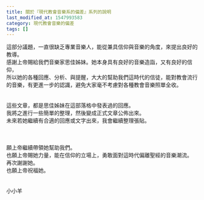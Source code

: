 ```yaml
---
title: 關於『現代教會音樂系的偏差』系列的說明
last_modified_at: 1547993583
category: 現代教會音樂的偏差
tags: []
---
```


這部分議題，一直很缺乏專業音樂人，能從兼具信仰與音樂的角度，來提出良好的教導。<br>感謝上帝賜給我們音樂家思佳姊妹。<!--more-->她本身具有良好的音樂造詣，又有良好的信仰，<br>所以她的各種回應、分析、與提醒，大大的幫助我們這時代的信徒，能對教會流行的音樂，有更進一步的認識，避免大家毫不考慮對各種教會音樂照單全收。<br><br><br>這些文章，都是思佳姊妹在這部落格中發表過的回應。<br>我將之進行一些簡單的整理，然後變成正式文章公佈出來。<br>未來若她繼續有合適的回應或文字出來，我會繼續整理張貼。<br><br><br><br>願上帝繼續帶領她幫助我們。<br>也願上帝賜她力量，能在信仰的立場上，勇敢面對這時代偏離聖經的音樂潮流。<br>再次謝謝她。<br>也願上帝祝福她。<br><br><br>小小羊<br><p>&nbsp;</p><br>
